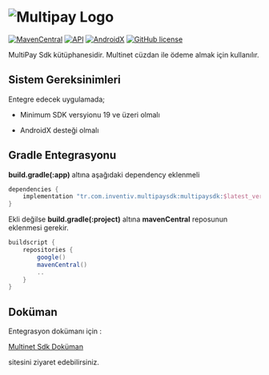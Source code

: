 # ![Multipay Logo](https://docs.multinet.com.tr/multipay/theme/uploads/logo.png)

[![MavenCentral](https://img.shields.io/maven-central/v/tr.com.inventiv.multipaysdk/multipaysdk)](https://search.maven.org/artifact/tr.com.inventiv.multipaysdk/multipaysdk)
[![API](https://img.shields.io/badge/API-19%2B-brightgreen.svg?style=flat)](https://developer.android.com/studio/releases/platforms#4.4)
[![AndroidX](https://img.shields.io/badge/androidX-✓-blueviolet)](#)
[![GitHub license](https://img.shields.io/github/license/multinetinventiv/MultiPay-Android-Sdk)](https://github.com/multinetinventiv/MultiPay-Android-Sdk/blob/main/LICENSE)

MultiPay Sdk kütüphanesidir. Multinet cüzdan ile ödeme almak için kullanılır.

## Sistem Gereksinimleri

Entegre edecek uygulamada;

- Minimum SDK versyionu 19 ve üzeri olmalı

- AndroidX desteği olmalı

## Gradle Entegrasyonu

**build.gradle(:app)** altına aşağıdaki dependency eklenmeli

```Groovy
dependencies {
    implementation "tr.com.inventiv.multipaysdk:multipaysdk:$latest_version"
}
```

Ekli değilse **build.gradle(:project)** altına **mavenCentral** reposunun eklenmesi gerekir.

```Groovy
buildscript {
    repositories {
        google()
        mavenCentral()
        ..
    }
}
```

## Doküman

Entegrasyon dokümanı için :

[Multinet Sdk Doküman](https://docs.multinet.com.tr/multipay/integration)

sitesini ziyaret edebilirsiniz.
